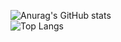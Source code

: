 ![Anurag's GitHub stats](https://github-readme-stats.vercel.app/api?username=Henry-Arb&show_icons=true&theme=dark)  
![Top Langs](https://github-readme-stats.vercel.app/api/top-langs/?username=Henry-Arb&show_icons=true&theme=dark)

